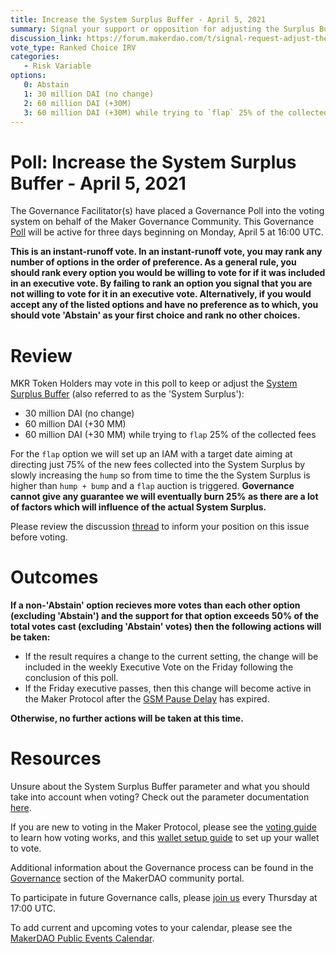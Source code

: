 ```yaml
---
title: Increase the System Surplus Buffer - April 5, 2021
summary: Signal your support or opposition for adjusting the Surplus Buffer 
discussion_link: https://forum.makerdao.com/t/signal-request-adjust-the-surplus-buffer-march-april-2021/6979
vote_type: Ranked Choice IRV
categories:
   - Risk Variable
options:
   0: Abstain
   1: 30 million DAI (no change)
   2: 60 million DAI (+30M)
   3: 60 million DAI (+30M) while trying to `flap` 25% of the collected fees 
---
```

# Poll: Increase the System Surplus Buffer - April 5, 2021

The Governance Facilitator(s) have placed a Governance Poll into the voting system on behalf of the Maker Governance Community. This Governance [Poll](https://community-development.makerdao.com/en/learn/governance/on-chain-gov) will be active for three days beginning on Monday, April 5 at 16:00 UTC.

**This is an instant-runoff vote. In an instant-runoff vote, you may rank any number of options in the order of preference. As a general rule, you should rank every option you would be willing to vote for if it was included in an executive vote. By failing to rank an option you signal that you are not willing to vote for it in an executive vote. Alternatively, if you would accept any of the listed options and have no preference as to which, you should vote 'Abstain' as your first choice and rank no other choices.**

# Review

MKR Token Holders may vote in this poll to keep or adjust the [System Surplus Buffer](https://community-development.makerdao.com/en/learn/governance/param-system-surplus-buffer) (also referred to as the 'System Surplus'):
* 30 million DAI (no change)
* 60 million DAI (+30 MM)
* 60 million DAI (+30 MM) while trying to `flap` 25% of the collected fees 

For the `flap` option we will set up an IAM with a target date aiming at directing just 75% of the new fees collected into the System Surplus by slowly increasing the `hump` so from time to time the the System Surplus is higher than `hump + bump` and a `flap` auction is triggered. **Governance cannot give any guarantee we will eventually burn 25% as there are a lot of factors which will influence of the actual System Surplus.**

Please review the discussion [thread](https://forum.makerdao.com/t/signal-request-adjust-the-surplus-buffer-march-april-2021/6979) to inform your position on this issue before voting.

# Outcomes

**If a non-'Abstain' option recieves more votes than each other option (excluding 'Abstain') and the support for that option exceeds 50% of the total votes cast (excluding 'Abstain' votes) then the following actions will be taken:**
* If the result requires a change to the current setting, the change will be included in the weekly Executive Vote on the Friday following the conclusion of this poll.
* If the Friday executive passes, then this change will become active in the Maker Protocol after the [GSM Pause Delay](https://community-development.makerdao.com/en/learn/governance/param-gsm-pause-delay) has expired.

**Otherwise, no further actions will be taken at this time.**

# Resources

Unsure about the System Surplus Buffer parameter and what you should take into account when voting? Check out the parameter documentation [here](https://community-development.makerdao.com/en/learn/governance/param-system-surplus-buffer).

If you are new to voting in the Maker Protocol, please see the [voting guide](https://community-development.makerdao.com/en/learn/governance/how-voting-works/) to learn how voting works, and this [wallet setup guide](https://community-development.makerdao.com/en/learn/governance/voting-setup/) to set up your wallet to vote.

Additional information about the Governance process can be found in the [Governance](https://community-development.makerdao.com/en/learn/governance) section of the MakerDAO community portal.

To participate in future Governance calls, please [join us](https://github.com/makerdao/community/tree/master/governance/governance-and-risk-meetings) every Thursday at 17:00 UTC.

To add current and upcoming votes to your calendar, please see the [MakerDAO Public Events Calendar](https://calendar.google.com/calendar/embed?src=makerdao.com_3efhm2ghipksegl009ktniomdk%40group.calendar.google.com&ctz=UTC&mode=week&showCalendars=0&showPrint=0).

